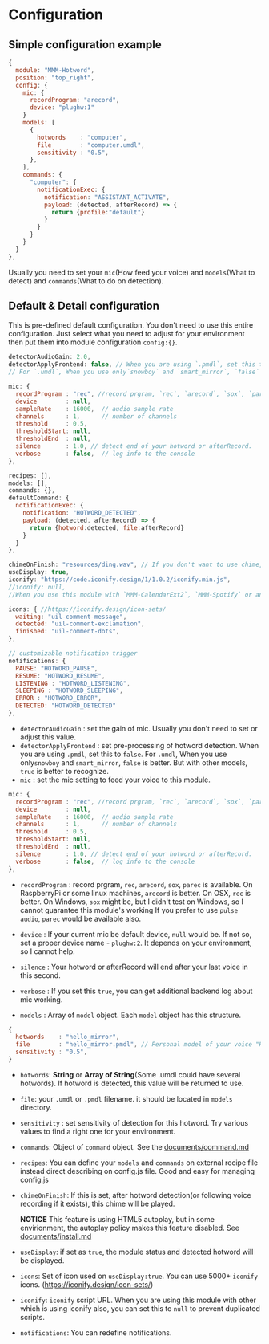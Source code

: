 # Configuration

## Simple configuration example
```js
{
  module: "MMM-Hotword",
  position: "top_right",
  config: {
    mic: {
      recordProgram: "arecord",
      device: "plughw:1"
    }
    models: [
      {
        hotwords    : "computer",
        file        : "computer.umdl",
        sensitivity : "0.5",
      },
    ],
    commands: {
      "computer": {
        notificationExec: {
          notification: "ASSISTANT_ACTIVATE",
          payload: (detected, afterRecord) => {
            return {profile:"default"}
          }
        }
      }
    }
  }
},
```
Usually you need to set your `mic`(How feed your voice) and `models`(What to detect) and `commands`(What to do on detection).

## Default & Detail configuration
This is pre-defined default configuration. You don't need to use this entire configuration. Just select what you need to adjust for your environment then put them into module configuration `config:{}`.


```js
detectorAudioGain: 2.0,
detectorApplyFrontend: false, // When you are using `.pmdl`, set this to `false`.
// For `.umdl`, When you use only`snowboy` and `smart_mirror`, `false` is better. But with other models, `true` is better.

mic: {
  recordProgram : "rec", //record prgram, `rec`, `arecord`, `sox`, `parec` is available
  device        : null,
  sampleRate    : 16000,  // audio sample rate
  channels      : 1,      // number of channels
  threshold     : 0.5,
  thresholdStart: null,
  thresholdEnd  : null,
  silence       : 1.0, // detect end of your hotword or afterRecord.
  verbose       : false,  // log info to the console
},

recipes: [],
models: [],
commands: {},
defaultCommand: {
  notificationExec: {
    notification: "HOTWORD_DETECTED",
    payload: (detected, afterRecord) => {
      return {hotword:detected, file:afterRecord}
    }
  }
},

chimeOnFinish: "resources/ding.wav", // If you don't want to use chime, set this to null.
useDisplay: true,
iconify: "https://code.iconify.design/1/1.0.2/iconify.min.js",
//iconify: null,
//When you use this module with `MMM-CalendarExt2`, `MMM-Spotify` or any other `iconify` used modules together, Set this to null.

icons: { //https://iconify.design/icon-sets/
  waiting: "uil-comment-message",
  detected: "uil-comment-exclamation",
  finished: "uil-comment-dots",
},

// customizable notification trigger
notifications: {
  PAUSE: "HOTWORD_PAUSE",
  RESUME: "HOTWORD_RESUME",
  LISTENING : "HOTWORD_LISTENING",
  SLEEPING : "HOTWORD_SLEEPING",
  ERROR : "HOTWORD_ERROR",
  DETECTED: "HOTWORD_DETECTED"
},
```

- `detectorAudioGain` : set the gain of mic. Usually you don't need to set or adjust this value.
- `detectorApplyFrontend` : set pre-processing of hotword detection. When you are using `.pmdl`, set this to `false`.
  For `.umdl`, When you use only`snowboy` and `smart_mirror`, `false` is better. But with other models, `true` is better to recognize.
- `mic` : set the mic setting to feed your voice to this module.
```js
mic: {
  recordProgram : "rec", //record prgram, `rec`, `arecord`, `sox`, `parec` is available
  device        : null,
  sampleRate    : 16000,  // audio sample rate
  channels      : 1,      // number of channels
  threshold     : 0.5,
  thresholdStart: null,
  thresholdEnd  : null,
  silence       : 1.0, // detect end of your hotword or afterRecord.
  verbose       : false,  // log info to the console
},
```
  - `recordProgram` : record prgram, `rec`, `arecord`, `sox`, `parec` is available.
    On RaspberryPi or some linux machines, `arecord` is better.
    On OSX, `rec` is better.
    On Windows, `sox` might be, but I didn't test on Windows, so I cannot guarantee this module's working
    If you prefer to use `pulse audio`, `parec` would be available also.

  - `device` : If your current mic be default device, `null` would be. If not so, set a proper device name - `plughw:2`. It depends on your environment, so I cannot help.
  - `silence` : Your hotword or afterRecord will end after your last voice in this second.
  - `verbose` : If you set this `true`, you can get additional backend log about mic working.
- `models` : Array of `model` object. Each `model` object has this structure.
```js
{
  hotwords    : "hello_mirror",
  file        : "hello_mirror.pmdl", // Personal model of your voice "Hello mirror"
  sensitivity : "0.5",
}
```
  - `hotwords`: **String** or **Array of String**(Some .umdl could have several hotwords). If hotword is detected, this value will be returned to use.
  - `file`: your `.umdl` or `.pmdl` filename. it should be located in `models` directory.
  - `sensitivity` : set sensitivity of detection for this hotword. Try various values to find a right one for your environment.
- `commands`: Object of `command` object. See the [documents/command.md](../documents/command.md)
- `recipes`: You can define your `models` and `commands` on external recipe file instead direct describing on config.js file. Good and easy for managing config.js
- `chimeOnFinish`: If this is set, after hotword detection(or following voice recording if it exists), this chime will be played.

  **NOTICE** This feature is using HTML5 autoplay, but in some envirionment, the autoplay policy makes this feature disabled. See [documents/install.md](../documents/install.md)
- `useDisplay`: if set as `true`, the module status and detected hotword will be displayed.
- `icons`: Set of icon used on `useDisplay:true`. You can use 5000+ `iconify` icons. (https://iconify.design/icon-sets/)
- `iconify`: `iconify` script URL. When you are using this module with other which is using iconify also, you can set this to `null` to prevent duplicated scripts.
- `notifications`: You can redefine notifications.

